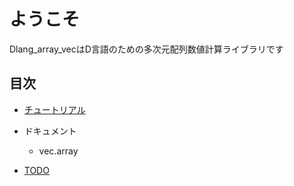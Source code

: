 # ようこそ

Dlang_array_vecはD言語のための多次元配列数値計算ライブラリです

## 目次

- [チュートリアル](tutorial.md)

- ドキュメント
  - vec.array

- [TODO](TODO.md)
